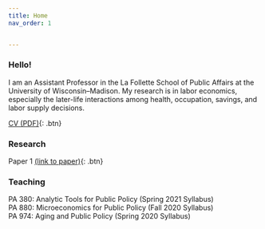 ```yaml
---
title: Home
nav_order: 1


---
```


### Hello!
I am an Assistant Professor in the La Follette School of Public Affairs at the University of Wisconsin–Madison. My research is in labor economics, especially the later-life interactions among health, occupation, savings, and labor supply decisions.  

[CV (PDF)](docs/Jacobs_CV.pdf){: .btn}

### Research 
Paper 1 [(link to paper)](papers/Jacobs_CV.pdf){: .btn}

### Teaching

PA 380: Analytic Tools for Public Policy (Spring 2021 Syllabus)<br>
PA 880: Microeconomics for Public Policy (Fall 2020 Syllabus)<br>
PA 974: Aging and Public Policy (Spring 2020 Syllabus)

```

```

